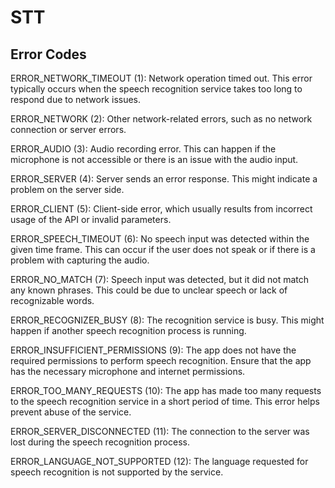 # STT

## Error Codes

ERROR_NETWORK_TIMEOUT (1): Network operation timed out. This error typically occurs when the speech recognition service takes too long to respond due to network issues.

ERROR_NETWORK (2): Other network-related errors, such as no network connection or server errors.

ERROR_AUDIO (3): Audio recording error. This can happen if the microphone is not accessible or there is an issue with the audio input.

ERROR_SERVER (4): Server sends an error response. This might indicate a problem on the server side.

ERROR_CLIENT (5): Client-side error, which usually results from incorrect usage of the API or invalid parameters.

ERROR_SPEECH_TIMEOUT (6): No speech input was detected within the given time frame. This can occur if the user does not speak or if there is a problem with capturing the audio.

ERROR_NO_MATCH (7): Speech input was detected, but it did not match any known phrases. This could be due to unclear speech or lack of recognizable words.

ERROR_RECOGNIZER_BUSY (8): The recognition service is busy. This might happen if another speech recognition process is running.

ERROR_INSUFFICIENT_PERMISSIONS (9): The app does not have the required permissions to perform speech recognition. Ensure that the app has the necessary microphone and internet permissions.

ERROR_TOO_MANY_REQUESTS (10): The app has made too many requests to the speech recognition service in a short period of time. This error helps prevent abuse of the service.

ERROR_SERVER_DISCONNECTED (11): The connection to the server was lost during the speech recognition process.

ERROR_LANGUAGE_NOT_SUPPORTED (12): The language requested for speech recognition is not supported by the service.
